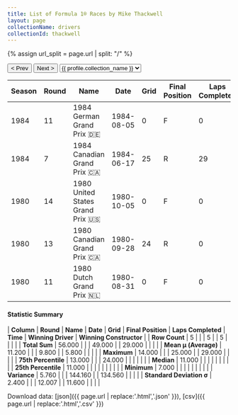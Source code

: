 ```yaml
---
title: List of Formula 1® Races by Mike Thackwell
layout: page
collectionName: drivers
collectionId: thackwell
---
```


{% assign url_split = page.url | split: "/" %}
<div id="collection-navigation">
<button onclick="selector.options[selector.selectedIndex-1].value && (window.location = selector.options[selector.selectedIndex-1].value);">&lt; Prev</button>
<button onclick="selector.options[selector.selectedIndex+1].value && (window.location = selector.options[selector.selectedIndex+1].value);">Next &gt;</button>
<select id="selector" onchange="this.options[this.selectedIndex].value && (window.location = this.options[this.selectedIndex].value);">
  {% for collectionId in site.data[page.collectionName].refs %}
    {% if collectionId == page.collectionId %}
      {% assign selected = "selected" %}
    {% else %}
      {% assign selected = "" %}
    {% endif %}
    {% assign profile = site.data[page.collectionName][collectionId].profile %}
    <option value="/f1/{{ page.collectionName }}/{{ collectionId }}/{{ url_split[4] }}" {{ selected }}>{{ profile.collection_name }}</option>
  {% endfor %}
</select>
</div>

| Season | Round | Name | Date | Grid | Final Position | Laps Completed | Time | Winning Driver | Winning Constructor |
|--|--|--|--|--|--|--|--|--|--|
| 1984 | 11 | 1984 German Grand Prix 🇩🇪 | 1984-08-05 | 0 | F | 0 |   | Alain Prost 🇫🇷 | McLaren 🇬🇧 |
| 1984 | 7 | 1984 Canadian Grand Prix 🇨🇦 | 1984-06-17 | 25 | R | 29 |   | Nelson Piquet 🇧🇷 | Brabham 🇬🇧 |
| 1980 | 14 | 1980 United States Grand Prix 🇺🇸 | 1980-10-05 | 0 | F | 0 |   | Alan Jones 🇦🇺 | Williams 🇬🇧 |
| 1980 | 13 | 1980 Canadian Grand Prix 🇨🇦 | 1980-09-28 | 24 | R | 0 |   | Alan Jones 🇦🇺 | Williams 🇬🇧 |
| 1980 | 11 | 1980 Dutch Grand Prix 🇳🇱 | 1980-08-31 | 0 | F | 0 |   | Nelson Piquet 🇧🇷 | Brabham 🇬🇧 |

#### Statistic Summary

| **Column** | **Round** | **Name** | **Date** | **Grid** | **Final Position** | **Laps Completed** | **Time** | **Winning Driver** | **Winning Constructor** |
| **Row Count** | 5 |  |  | 5 |  | 5 |  |  |  |
| **Total Sum** | 56.000 |  |  | 49.000 |  | 29.000 |  |  |  |
| **Mean μ (Average)** | 11.200 |  |  | 9.800 |  | 5.800 |  |  |  |
| **Maximum** | 14.000 |  |  | 25.000 |  | 29.000 |  |  |  |
| **75th Percentile** | 13.000 |  |  | 24.000 |  |  |  |  |  |
| **Median** | 11.000 |  |  |  |  |  |  |  |  |
| **25th Percentile** | 11.000 |  |  |  |  |  |  |  |  |
| **Minimum** | 7.000 |  |  |  |  |  |  |  |  |
| **Variance** | 5.760 |  |  | 144.160 |  | 134.560 |  |  |  |
| **Standard Deviation σ** | 2.400 |  |  | 12.007 |  | 11.600 |  |  |  |

Download data: [json]({{ page.url | replace:'.html','.json' }}), [csv]({{ page.url | replace:'.html','.csv' }})
